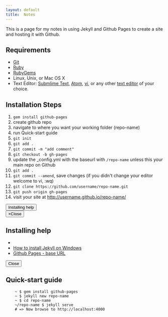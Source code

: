 ```yaml
---
layout: default
title:  Notes
---
```


This is a page for my notes in using Jekyll and Github Pages to create a site and hosting it with Github.

## Requirements
- [Git](http://git-scm.com/)
- [Ruby](https://www.ruby-lang.org/en/)
- [RubyGems](https://rubygems.org/)
- Linux, Unix, or Mac OS X
- Text Editor: [Submlime Text](http://www.sublimetext.com/), [Atom](https://atom.io/), [vi](http://ex-vi.sourceforge.net/), or any other [text editor](http://en.wikipedia.org/wiki/List_of_text_editors) of your choice.

## Installation Steps

1. `gem install github-pages`
2. create github repo
3. navigate to where you want your working folder (repo-name)
4. run Quick-start guide
5. `git init`
6. `git add .`
7. `git commit -m "add comment"`
8. `git checkout -b gh-pages`
9. update the _config.yml with the baseurl with `/repo-name` unless this your main repo on Github
10. `git add .`
11. `git commit --amend`, save changes (if you didn't change your editor welcome to vi, :wq)
12. `git clone https://github.com/username/repo-name.git`
13. `git push origin gh-pages`
14. visit your site at http://username.github.io/repo-name/

<!-- Button trigger modal -->
<button class="btn btn-primary" data-toggle="modal" data-target="#myModal">
  Installing help
</button>

<!-- Modal -->
<div class="modal fade" id="myModal" tabindex="-1" role="dialog" aria-labelledby="myModalLabel" aria-hidden="true">
  <div class="modal-dialog">
    <div class="modal-content">
      <div class="modal-header">
        <button type="button" class="close" data-dismiss="modal"><span aria-hidden="true">&times;</span><span class="sr-only">Close</span></button>
        <h2 class="modal-title" id="myModalLabel">Installing help</h2>
      </div>
      <div class="modal-body">
		<ul>
			<li><code></code></li>
			<li><a href="http://minimaldev.com/how-to-install-jekyll-on-windows/">How to install Jekyll on Windows</a></li>
			<li><a href="http://jekyllrb.com/docs/github-pages/#project-page-url-structure">Github Pages - base URL</a></li>
		</ul>
      </div>
      <div class="modal-footer">
        <button type="button" class="btn btn-default" data-dismiss="modal">Close</button>
      </div>
    </div>
  </div>
</div>


## Quick-start guide

```
	~ $ gem install github-pages
	~ $ jekyll new repo-name
	~ $ cd repo-name
	~/repo-name $ jekyll serve
	# => Now browse to http://localhost:4000
```

